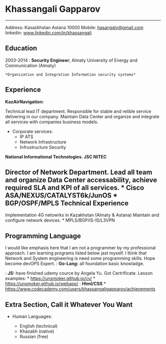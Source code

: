 Khassangali Gapparov
============

-------------------     ----------------------------
Address: Kasazkhstan Astana 10000
Mobile: hasangaly@gmail.com
linkedin: www.linkedin.com/in/khassangali

Education
---------

2003-2014
:   **Security Engineer**; Almaty University of Energy and Communication (Almaty)

    *Organization and Integration Information security systems*


Experience
----------

**KazAirNavigation:**

Technical lead IT department. Responsible for stable and relible service 
delivering in our company. Maintain Data Center and organize and integrate 
all services with companies business models. 

* Corporate services: 
	* IP ATS
	* Network Infrastructure 
	* Infrustructure Security

**National Informational Technologies. JSC NITEC**

Director of Network Department. Lead all team and organize Data Center 
accessability, achieve required SLA and KPI of all services.
	* Cisco ASA/NEXUS/CATALYST6k/JunOS
	* BGP/OSPF/MPLS
Technical Experience
--------------------

Implementation 4G netowrks in Kazakhstan (Almaty & Astana) 
   Maintain and configure network devices.
 	* MPLS/BGP/IS-IS/L3VPN


Programming Language
--------------------

I would like emphasis here that I am not a programmer by my professional 
approach. I am learning programs listed below jast myself. I think that 
Network and System engineering is need some programming skills. Hope become 
devOPS Expert. 
:   **Go-Lang:** all foundation basic knowladge. 

:   **JS:** have finished udemy cource by Angela Yu. Got Certrificate. 
    Lesson examples:
	* https://unsmoker.github.io/cv/
	* https://unsmoker.github.io/webapp/
:  **Html/CSS**
	* https://www.codecademy.com/users/khassangaligapparov/achievements

Extra Section, Call it Whatever You Want
----------------------------------------

* Human Languages:
	
     * English (technical)
     * Khazakh (native)
     * Russian (free)


